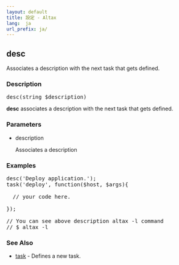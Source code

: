 ```yaml
---
layout: default
title: 設定 - Altax
lang:  ja
url_prefix: ja/
---
```

## desc

Associates a description with the next task that gets defined.

### Description

<pre class="php-nonumber">
desc(string $description)
</pre>

**desc** associates a description with the next task that gets defined.

### Parameters

* description

  Associates a description

### Examples

<pre class="php-nonumber">
desc('Deploy application.');
task('deploy', function($host, $args){

  // your code here.

});

// You can see above description altax -l command
// $ altax -l
</pre>

### See Also

* [task](/altax/ja/documentation/configuration/task.html) - Defines a new task.


